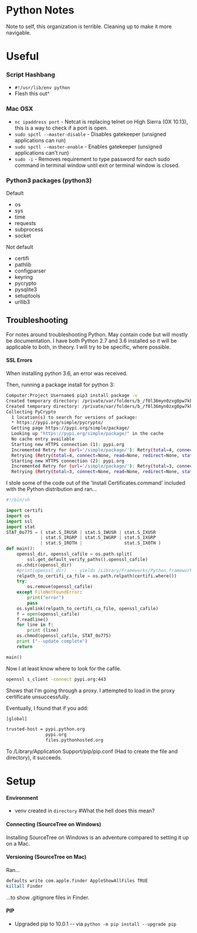 # Python Notes

Note to self, this organization is terrible. Cleaning up to make it more navigable.

# Useful 

### Script Hashbang

- `#!/usr/lib/env python`
- Flesh this out^

### Mac OSX

- `nc ipaddress port` - Netcat is replacing telnet on High Sierra (OX 10.13), this 
is a way to check if a port is open.
- `sudo spctl --master-disable` - Disables gatekeeper (unsigned applications can run)
- `sudo spctl --master-enable` - Enables gatekeeper (unsigned applications can't run)
- `sudo -i` - Removes requirement to type password for each sudo command 
in terminal window until exit or terminal window is closed.

### Python3 packages (python3)

Default

- os
- sys
- time
- requests
- subprocess
- socket

Not default 

- certifi
- pathlib
- configparser
- keyring
- pycrypto
- pysqlite3
- setuptools
- urllib3


## Troubleshooting
For notes around troubleshooting Python. May contain code but will mostly be documentation. 
I have both Python 2.7 and 3.6 installed so it will be applicable to both, in theory. I will
try to be specific, where possible.

#### SSL Errors


When installing python 3.6, an error was received.

Then, running a package install for python 3:

```bash
Computer:Project Username$ pip3 install package -v
Created temporary directory: /private/var/folders/b_/f0l36myn0zxg0pw7khm17xh40000gp/T/pip-ephem-wheel-cache-7p_b0q3_
Created temporary directory: /private/var/folders/b_/f0l36myn0zxg0pw7khm17xh40000gp/T/pip-install-nfrw2gsg
Collecting PyCrypto
  1 location(s) to search for versions of package:
  * https://pypi.org/simple/pycrypto/
  Getting page https://pypi.org/simple/package/
  Looking up "https://pypi.org/simple/package/" in the cache
  No cache entry available
  Starting new HTTPS connection (1): pypi.org
  Incremented Retry for (url='/simple/package/'): Retry(total=4, connect=None, read=None, redirect=None, status=None)
  Retrying (Retry(total=4, connect=None, read=None, redirect=None, status=None)) after connection broken by 'SSLError(SSLError(1, '[SSL: CERTIFICATE_VERIFY_FAILED] certificate verify failed (_ssl.c:833)'),)': /simple/package/
  Starting new HTTPS connection (2): pypi.org
  Incremented Retry for (url='/simple/package/'): Retry(total=3, connect=None, read=None, redirect=None, status=None)
  Retrying (Retry(total=3, connect=None, read=None, redirect=None, status=None)) after connection broken by 'SSLError(SSLError(1, '[SSL: CERTIFICATE_VERIFY_FAILED] certificate verify failed (_ssl.c:833)'),)': /simple/package/
```

I stole some of the code out of the 'Install Certificates.command' included with the Python distribution and ran...

```python
#!/bin/sh

import certifi
import os
import ssl
import stat
STAT_0o775 = ( stat.S_IRUSR | stat.S_IWUSR | stat.S_IXUSR
             | stat.S_IRGRP | stat.S_IWGRP | stat.S_IXGRP
             | stat.S_IROTH |                stat.S_IXOTH )
def main():
    openssl_dir, openssl_cafile = os.path.split(
        ssl.get_default_verify_paths().openssl_cafile)
    os.chdir(openssl_dir)
    #print(openssl_dir)  -- yields /Library/Frameworks/Python.framework/Versions/3.6/etc/openssl
    relpath_to_certifi_ca_file = os.path.relpath(certifi.where())
    try:
        os.remove(openssl_cafile)
    except FileNotFoundError:
        print("error")
        pass
    os.symlink(relpath_to_certifi_ca_file, openssl_cafile)
    f = open(openssl_cafile)
    f.readline()
    for line in f:
        print (line)
    os.chmod(openssl_cafile, STAT_0o775)
    print ("--update complete")
    return

main()
```

Now I at least know where to look for the cafile. 

```bash
openssl s_client -connect pypi.org:443
```

Shows that I'm going through a proxy. I attempted to load in the proxy certificate unsuccessfully.

Eventually, I found that if you add:

```bash
[global]

trusted-host = pypi.python.org
               pypi.org
               files.pythonhosted.org
```

To /Library/Application Support/pip/pip.conf (Had to create the file and directory), it succeeds.



# Setup
#### Environment

- venv created in `directory` #What the hell does this mean?

#### Connecting (SourceTree on Windows)

Installing SourceTree on Windows is an adventure compared to setting it up on a Mac.

#### Versioning (SourceTree on Mac)

Ran...

```bash
defaults write com.apple.finder AppleShowAllFiles TRUE
killall Finder
```

...to show .gitignore files in Finder.

#### PIP

- Upgraded pip to 10.0.1 -- via `python -m pip install --upgrade pip`

